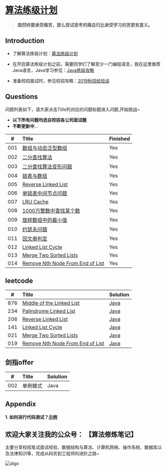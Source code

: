 # [算法练级计划](https://mp.weixin.qq.com/s/6vuaECCmrxrchr5Hc11S5w)

> **既然终要承受痛苦，那么尝试思考的痛总归比承受学习的苦更有意义。**

## Introduction

* 了解算法练级计划：[算法练级计划](https://mp.weixin.qq.com/s/6vuaECCmrxrchr5Hc11S5w)

* 在开启算法练级计划之前，需要同学们了解至少一门编程语言，我在这里推荐Java语言，Java学习参见：[Java练级攻略](https://mp.weixin.qq.com/s/i-j27vWXPS4kGmxO7i9p9w)

* 准备校招面试时，参见校招攻略：[2019秋招经验谈](https://mp.weixin.qq.com/s/iVHSbojhMSIL37K-UbM41A)


## Questions

问题列表如下，请大家点击Title列对应的问题标题进入问题,开始挑战~
* **以下所有问题均选自校招各公司面试题**
* **不断更新中**...


|#|Title|Finished|
|:---:|:---|:---|
|001|[数组与动态泛型数组](https://github.com/guokaide/algorithm/blob/master/questions/questions.md#1%E6%95%B0%E7%BB%84%E4%B8%8E%E6%B3%9B%E5%9E%8B%E5%8A%A8%E6%80%81%E6%95%B0%E7%BB%84)|Yes|
|002|[二分查找算法](https://github.com/guokaide/algorithm/blob/master/questions/questions.md#2%E4%BA%8C%E5%88%86%E6%9F%A5%E6%89%BE%E7%AE%97%E6%B3%95)|Yes|
|003|[二分查找算法变形问题](https://github.com/guokaide/algorithm/blob/master/questions/questions.md#3%E4%BA%8C%E5%88%86%E6%9F%A5%E6%89%BE%E7%AE%97%E6%B3%95%E5%8F%98%E5%BD%A2%E9%97%AE%E9%A2%98)|Yes|
|004|[链表与数组](https://github.com/guokaide/algorithm/blob/master/questions/questions.md#4%E9%93%BE%E8%A1%A8%E4%B8%8E%E6%95%B0%E7%BB%84)|Yes|
|005|[Reverse Linked List](https://github.com/guokaide/algorithm/blob/master/questions/questions.md#5reverse-linked-list)|Yes|
|006|[单链表中间节点问题](https://github.com/guokaide/algorithm/blob/master/questions/questions.md#6%E5%8D%95%E9%93%BE%E8%A1%A8%E4%B8%AD%E9%97%B4%E8%8A%82%E7%82%B9%E9%97%AE%E9%A2%98)|Yes|
|007|[LRU Cache](https://github.com/guokaide/algorithm/blob/master/questions/questions.md#7lru-cache)|Yes|
|008|[1000万整数中查找某个数](https://github.com/guokaide/algorithm/blob/master/questions/questions.md#81000%E4%B8%87%E6%95%B4%E6%95%B0%E4%B8%AD%E6%9F%A5%E6%89%BE%E6%9F%90%E4%B8%AA%E6%95%B0)|Yes|
|009|[旋转数组中的最小值](https://github.com/guokaide/algorithm/blob/master/questions/questions.md#9%E6%97%8B%E8%BD%AC%E6%95%B0%E7%BB%84%E4%B8%AD%E7%9A%84%E6%9C%80%E5%B0%8F%E5%80%BC)|Yes|
|010|[约瑟夫问题](https://github.com/guokaide/algorithm/blob/master/questions/questions.md#10%E7%BA%A6%E7%91%9F%E5%A4%AB%E9%97%AE%E9%A2%98)|Yes|
|011|[回文串判定](https://github.com/guokaide/algorithm/blob/master/questions/questions.md#11%E5%9B%9E%E6%96%87%E4%B8%B2%E5%88%A4%E5%AE%9A)|Yes|
|012|[Linked List Cycle](https://github.com/guokaide/algorithm/blob/master/questions/questions.md#12-linked-list-cycle)|Yes|
|013|[Merge Two Sorted Lists](https://github.com/guokaide/algorithm/blob/master/questions/questions.md#13-merge-two-sorted-lists)|Yes|
|014|[Remove Nth Node From End of List](https://github.com/guokaide/algorithm/blob/master/questions/questions.md#14-remove-nth-node-from-end-of-list)|Yes|


## leetcode
|#|Title|Solution|
|:---:|:---|:---|
|876|[Middle of the Linked List](https://leetcode.com/problems/middle-of-the-linked-list/)|[Java](https://github.com/guokaide/algorithm/tree/master/leetcode/src/middleofthelinkedlist_876)|
|234|[Palindrome Linked List](https://leetcode.com/problems/palindrome-linked-list/)|[Java](https://github.com/guokaide/algorithm/tree/master/leetcode/src/palindromelinkedlist_234)|
|206|[Reverse Linked List](https://leetcode.com/problems/reverse-linked-list/)|[Java](https://github.com/guokaide/algorithm/tree/master/leetcode/src/reverselinkedlist_206)|
|141|[Linked List Cycle](https://leetcode.com/problems/linked-list-cycle/)|[Java](https://github.com/guokaide/algorithm/tree/master/leetcode/src/linkedlistcycle_141)|
|021|[Merge Two Sorted Lists](https://leetcode.com/problems/merge-two-sorted-lists/)|[Java](https://github.com/guokaide/algorithm/tree/master/leetcode/src/mergetwosortedlist_21)|
|019|[Remove Nth Node From End of List](https://leetcode.com/problems/remove-nth-node-from-end-of-list/)|[Java](https://github.com/guokaide/algorithm/tree/master/leetcode/src/removenthnodefromendoflist_19)|


## 剑指offer

|#|Title|Solution|
|:---:|:---|:---|
|002|单例模式|Java|

## Appendix
#### 1. 如何进行代码测试？[示例](https://github.com/guokaide/algorithm/blob/master/algorithms/src/array/BinarySearchTest.java)

## 欢迎大家关注我的公众号： 【算法修炼笔记】

主要分享校招笔试面试经验、数据结构与算法、计算机网络、操作系统、数据库以及法律知识等，完成从码农到工程师的进阶之路~

![algo](https://github.com/guokaide/algorithm/blob/master/pictures/algo.jpg)

